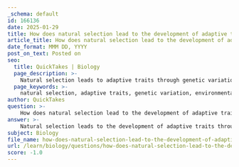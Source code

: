 ```yaml
---
_schema: default
id: 166136
date: 2025-01-29
title: How does natural selection lead to the development of adaptive traits?
article_title: How does natural selection lead to the development of adaptive traits?
date_format: MMM DD, YYYY
post_on_text: Posted on
seo:
  title: QuickTakes | Biology
  page_description: >-
    Natural selection leads to adaptive traits through genetic variation, environmental pressures, and differential survival and reproduction, enhancing the fitness of species.
  page_keywords: >-
    natural selection, adaptive traits, genetic variation, environmental pressures, differential survival, reproduction, survival of the fittest, morphological traits, behavioral traits, physiological traits, competition, adaptive divergence, ecological opportunity, genomic research, evolutionary trajectories
author: QuickTakes
question: >-
    How does natural selection lead to the development of adaptive traits?
answer: >-
    Natural selection leads to the development of adaptive traits through a process that involves genetic variation, environmental pressures, and differential survival and reproduction. Here’s a detailed explanation of how this process works:\n\n1. **Genetic Variation**: The foundation of natural selection is genetic variation within a population. This variation arises from mutations, gene flow, and sexual reproduction, resulting in individuals with different traits. For example, in a population of animals, some individuals may have variations in coloration, size, or behavior.\n\n2. **Environmental Pressures**: The environment exerts selective pressures on populations. These pressures can include predation, competition for resources, climate conditions, and disease. For instance, in a habitat where predators are present, individuals that possess traits that enhance their camouflage may be less likely to be eaten.\n\n3. **Differential Survival and Reproduction**: Individuals with traits that provide a survival or reproductive advantage are more likely to survive and reproduce. This concept is often summarized by the phrase "survival of the fittest." For example, in a population of moths, those with coloration that better matches their environment may evade predators more effectively, leading to higher survival rates. As a result, these advantageous traits become more common in subsequent generations.\n\n4. **Adaptive Traits**: Over time, the accumulation of advantageous traits leads to the development of adaptive traits that enhance the fitness of individuals in their specific environments. These traits can be morphological (physical characteristics), behavioral (actions taken by individuals), or physiological (internal processes). For example, the beak shapes of Darwin's finches have adapted to the types of food available on their respective islands, demonstrating how natural selection can lead to specialized adaptations.\n\n5. **Competition and Adaptive Divergence**: Interspecific competition (competition between different species) and intraspecific competition (competition within the same species) can drive adaptive divergence. When species compete for similar resources, natural selection may favor traits that reduce competition, leading to character displacement and the evolution of distinct traits. This process can enhance niche differentiation, allowing species to coexist by exploiting different resources.\n\n6. **Ecological Opportunity**: The availability of unexploited resources can also facilitate adaptive divergence. When species encounter new environments or resources, competition can drive them to adapt in ways that allow them to exploit these opportunities, leading to increased diversity.\n\n7. **Genomic Basis of Adaptation**: Advances in genomic research have allowed scientists to identify specific genetic variations that contribute to adaptive traits. Understanding the genetic basis of these traits helps elucidate how competition and environmental pressures shape evolutionary trajectories.\n\nIn summary, natural selection leads to the development of adaptive traits through a complex interplay of genetic variation, environmental pressures, and the differential survival and reproduction of individuals. This process not only enhances the fitness of individuals but also drives the evolution of species over time, allowing them to adapt to their changing environments.
subject: Biology
file_name: how-does-natural-selection-lead-to-the-development-of-adaptive-traits.md
url: /learn/biology/questions/how-does-natural-selection-lead-to-the-development-of-adaptive-traits
score: -1.0
---
```


&nbsp;